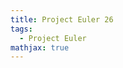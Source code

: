 ```yaml
---
title: Project Euler 26
tags:
  - Project Euler
mathjax: true
---
```

<escape><!-- more --></escape>

